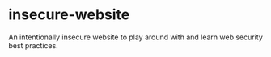 # insecure-website
An intentionally insecure website to play around with and learn web security best practices.
